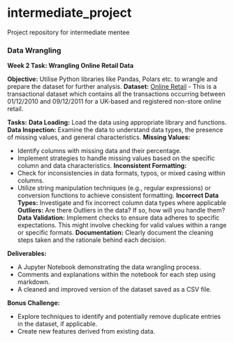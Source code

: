 # intermediate_project
Project repository for intermediate mentee

### Data Wrangling
**Week 2 Task: Wrangling Online Retail Data**

**Objective:** Utilise Python libraries like Pandas, Polars etc. to wrangle and prepare the dataset for further analysis.
**Dataset:** [Online Retail](http://archive.ics.uci.edu/dataset/352/online+retail) - This is a transactional dataset which contains all the transactions occurring between 01/12/2010 and 09/12/2011 for a UK-based and registered non-store online retail.

**Tasks:**
**Data Loading:** Load the data using appropriate library and functions.
**Data Inspection:** Examine the data to understand data types, the presence of missing values, and general characteristics.
**Missing Values:**
- Identify columns with missing data and their percentage.
- Implement strategies to handle missing values based on the specific column and data characteristics.
**Inconsistent Formatting:**
- Check for inconsistencies in data formats, typos, or mixed casing within columns.
- Utilize string manipulation techniques (e.g., regular expressions) or conversion functions to achieve consistent formatting.
**Incorrect Data Types:** Investigate and fix incorrect column data types where applicable
**Outliers:** Are there Outliers in the data? If so, how will you handle them?
**Data Validation:** Implement checks to ensure data adheres to specific expectations. This might involve checking for valid values within a range or specific formats.
**Documentation:** Clearly document the cleaning steps taken and the rationale behind each decision.

**Deliverables:**
- A Jupyter Notebook demonstrating the data wrangling process.
- Comments and explanations within the notebook for each step using markdown.
- A cleaned and improved version of the dataset saved as a CSV file.

**Bonus Challenge:**
- Explore techniques to identify and potentially remove duplicate entries in the dataset, if applicable.
- Create new features derived from existing data.